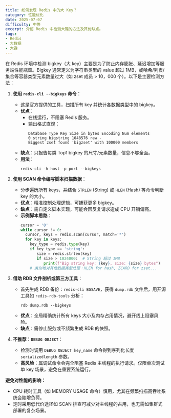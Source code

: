 ```yaml
---
title: 如何发现 Redis 中的大 Key？
category: 性能优化
date: 2025-07-07
difficulty: 中等
excerpt: 介绍 Redis 中检测大键的方法及其优缺点。
tags:
- Redis
- 大数据
- 大键
---
```

在 Redis 环境中检测 bigkey（大 key）主要是为了防止内存膨胀、延迟增加等服务端性能瓶颈。Bigkey 通常定义为字符串类型的 value 超过 1MB，或哈希/列表/集合等容器类型元素数量过大（如 zset 成员 > 10，000 个）。以下是主要检测方法：

1. **使用 `redis-cli --bigkeys` 命令**：
   - 这是官方提供的工具，扫描所有 key 并统计各数据类型中的 bigkey。
   - **优点**：
     - 在线运行，不阻塞 Redis 服务。
     - 输出格式直观：
       ```
       Database Type Key Size in bytes Encoding Num elements
       0 string bigstring 1048576 raw -
       Biggest zset found 'bigzset' with 100000 members
       ```
   - **缺点**：只报告每类 Top1 bigkey 的尺寸/元素数量，信息不够全面。
   - **用法**：
     ```
     redis-cli -h host -p port --bigkeys
     ```

2. **使用 SCAN 命令编写脚本扫描数据**：
   - 分步遍历所有 keys，并结合 `STRLEN` (String) 或 `HLEN` (Hash) 等命令判断 key 的大小。
   - **优点**：精准控制处理逻辑，可捕获更多 bigkey。
   - **缺点**：需自定义脚本实现，可能会因反复请求造成 CPU 开销偏高。
   - **示例脚本思路**：
     ```python
     cursor = '0'
     while cursor != 0:
       cursor, keys = redis.scan(cursor, match='*')
       for key in keys:
         key_type = redis.type(key)
         if key_type == 'string':
            size = redis.strlen(key)
            if size > 1024000:  # String 超过 1MB
               print(f"Big string key: {key}, size: {size} bytes")
         # 类似地对其他数据类型处理：HLEN for hash, ZCARD for zset...
     ```

3. **借助 RDB 文件剖析或第三方工具**：
   - 首先生成 RDB 备份：`redis-cli BGSAVE`，获得 `dump.rdb` 文件后，用开源工具如 `redis-rdb-tools` 分析：
     ```
     rdb dump.rdb --bigkeys
     ```
   - **优点**：全局精确统计所有 keys 大小及内存占用情况，避开线上阻塞风险。
   - **缺点**：需停止服务或不频繁生成 RDB 的快照。

4. **不推荐：`DEBUG OBJECT`**：
   - 检测时调用 `DEBUG OBJECT key_name` 命令得到序列化长度 `serializedlength` 参数。
   - **高风险**：属调试命令会完全阻塞 Redis 主线程的执行请求。仅限单次测试单 key 场景，避免在重要系统运行。

**避免对性能的影响：**
- CPU 耗时工具（如 MEMORY USAGE 命令）慎用，尤其在频繁扫描高吞吐系统会陡增负荷。
- 定时采用低代价途径如 SCAN 排查可减少对主线程的占用，也无需如集群式部署的复杂场景。
